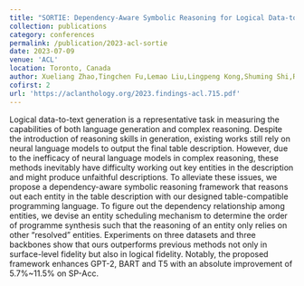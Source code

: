 ```yaml
---
title: "SORTIE: Dependency-Aware Symbolic Reasoning for Logical Data-to-text Generation"
collection: publications
category: conferences
permalink: /publication/2023-acl-sortie
date: 2023-07-09
venue: 'ACL'
location: Toronto, Canada
author: Xueliang Zhao,Tingchen Fu,Lemao Liu,Lingpeng Kong,Shuming Shi,Rui Yan
cofirst: 2
url: 'https://aclanthology.org/2023.findings-acl.715.pdf'
---
```


Logical data-to-text generation is a representative task in measuring the capabilities of both language generation and complex reasoning. Despite the introduction of reasoning skills in generation, existing works still rely on neural language models to output the final table description. However, due to the inefficacy of neural language models in complex reasoning, these methods inevitably have difficulty working out key entities in the description and might produce unfaithful descriptions. To alleviate these issues, we propose a dependency-aware symbolic reasoning framework that reasons out each entity in the table description with our designed table-compatible programming language. To figure out the dependency relationship among entities, we devise an entity scheduling mechanism to determine the order of programme synthesis such that the reasoning of an entity only relies on other “resolved” entities. Experiments on three datasets and three backbones show that ours outperforms previous methods not only in surface-level fidelity but also in logical fidelity. Notably, the proposed framework enhances GPT-2, BART and T5 with an absolute improvement of 5.7%~11.5% on SP-Acc.
